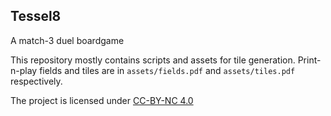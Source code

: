 ## Tessel8

A match-3 duel boardgame

This repository mostly contains scripts and assets for tile generation.
Print-n-play fields and tiles are in `assets/fields.pdf` and `assets/tiles.pdf`
respectively.

The project is licensed under [CC-BY-NC 4.0](https://creativecommons.org/licenses/by-nc/4.0/)